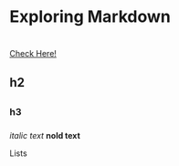 # Exploring Markdown <h1>

[Check Here!](https://guides.github.com/features/mastering-markdown/)
## h2 <h2>
### h3 <h3>

*italic text*
**nold text**

Lists

